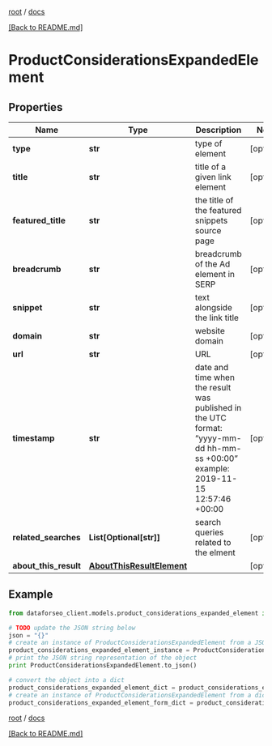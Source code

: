 [root](./../ "root") / [docs](./ "docs")

[[Back to README.md]](./../README.md "[Back to README.md]")

# ProductConsiderationsExpandedElement

## Properties

Name | Type | Description | Notes
------------ | ------------- | ------------- | -------------
**type** | **str** | type of element | [optional]
**title** | **str** | title of a given link element | [optional]
**featured_title** | **str** | the title of the featured snippets source page | [optional]
**breadcrumb** | **str** | breadcrumb of the Ad element in SERP | [optional]
**snippet** | **str** | text alongside the link title | [optional]
**domain** | **str** | website domain | [optional]
**url** | **str** | URL | [optional]
**timestamp** | **str** | date and time when the result was published in the UTC format: “yyyy-mm-dd hh-mm-ss +00:00” example: 2019-11-15 12:57:46 +00:00 | [optional]
**related_searches** | **List[Optional[str]]** | search queries related to the elment | [optional]
**about_this_result** | [**AboutThisResultElement**](AboutThisResultElement.md) |  | [optional]

## Example

```python
from dataforseo_client.models.product_considerations_expanded_element import ProductConsiderationsExpandedElement

# TODO update the JSON string below
json = "{}"
# create an instance of ProductConsiderationsExpandedElement from a JSON string
product_considerations_expanded_element_instance = ProductConsiderationsExpandedElement.from_json(json)
# print the JSON string representation of the object
print ProductConsiderationsExpandedElement.to_json()

# convert the object into a dict
product_considerations_expanded_element_dict = product_considerations_expanded_element_instance.to_dict()
# create an instance of ProductConsiderationsExpandedElement from a dict
product_considerations_expanded_element_form_dict = product_considerations_expanded_element.from_dict(product_considerations_expanded_element_dict)
```

  

[root](./../ "root") / [docs](./ "docs")

[[Back to README.md]](./../README.md "[Back to README.md]")